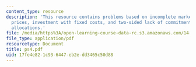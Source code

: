 ```yaml
---
content_type: resource
description: 'This resource contains problems based on incomplete markets and asset
  prices, investment with fixed costs, and two-sided lack of commitment: stationary
  allocations.'
file: /media/https%3A/open-learning-course-data-rc.s3.amazonaws.com/14-453-macroeconomic-theory-iii-fall-2006/17fe4e821c936447eb2edd3465c50d88_ps4.pdf
file_type: application/pdf
resourcetype: Document
title: ps4.pdf
uid: 17fe4e82-1c93-6447-eb2e-dd3465c50d88
---
```

